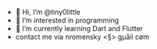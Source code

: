 - 👋 Hi, I’m @tiny0little
- 👀 I’m interested in programming
- 🌱 I’m currently learning Dart and Flutter
- contact me via nromensky <§> gµåil <dot> cøm
